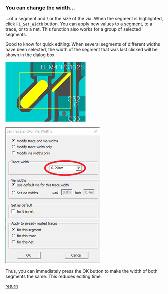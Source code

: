 ### You can change the width...

...of a segment and / or the size of the via. When the segment is highlighted, click `F1_Set_Width` button. You can apply new values to a segment, to a trace, or to a net. This function also works for a group of selected segments. 

Good to know for quick editing: When several segments of different widths have been selected, the width of the segment that was last clicked will be shown in the dialog box.

![](pictures/diff_w1.png)

![](pictures/diff_w2.png)

Thus, you can immediately press the OK button to make the width of both segments the same. This reduces editing time.

[return](How_to.md)
